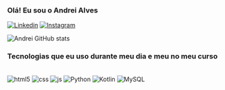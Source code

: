 ### Olá! Eu sou o Andrei Alves

[![Linkedin](https://img.shields.io/badge/LinkedIn-0077B5?style=for-the-badge&logo=linkedin&logoColor=white)](https://www.linkedin.com/in/andrei-alves-06219b24a)
[![Instagram](https://img.shields.io/badge/Instagram-E4405F?style=for-the-badge&logo=instagram&logoColor=white)](https://instagram.com/iam_andreinunes)

![Andrei GitHub stats](https://github-readme-stats.vercel.app/api?username=Andreialvesnunes&show_icons=true&theme=radical)

### Tecnologias que eu uso durante meu dia e meu no meu curso

<div style="display: inline_block"><br/>
    <img align="center" alt="html5" src=https://img.shields.io/badge/HTML5-E34F26?style=for-the-badge&logo=html5&logoColor=white />
    <img align="center" alt="css" src=https://img.shields.io/badge/CSS3-1572B6?style=for-the-badge&logo=css3&logoColor=white />
    <img align="center" alt="js" src=https://img.shields.io/badge/JavaScript-F7DF1E?style=for-the-badge&logo=javascript&logoColor=black />
    <img align="center" alt="Python" src=https://img.shields.io/badge/Python-14354C?style=for-the-badge&logo=python&logoColor=white />
    <img align="center" alt="Kotlin"  src=https://img.shields.io/badge/Kotlin-0095D5?&style=for-the-badge&logo=kotlin&logoColor=white />
    <img align="center" alt="MySQL"  src=https://img.shields.io/badge/MySQL-00000F?style=for-the-badge&logo=mysql&logoColor=white />
</div><br/>

